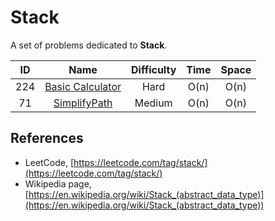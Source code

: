 # Stack

A set of problems dedicated to **Stack**.

|  ID   |                                Name                                 | Difficulty | Time  | Space |
| :---: | :-----------------------------------------------------------------: | :--------: | :---: | :---: |
|  224  | [Basic Calculator](https://leetcode.com/problems/basic-calculator/) |    Hard    | O(n)  | O(n)  |
|  71   |    [SimplifyPath](https://leetcode.com/problems/simplify-path/)     |   Medium   | O(n)  | O(n)  |

## References

* LeetCode, [https://leetcode.com/tag/stack/](https://leetcode.com/tag/stack/)
* Wikipedia page, [https://en.wikipedia.org/wiki/Stack_(abstract_data_type)](https://en.wikipedia.org/wiki/Stack_(abstract_data_type))